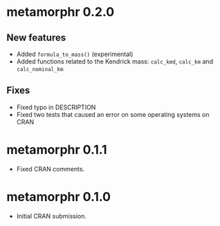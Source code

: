 # metamorphr 0.2.0

## New features
* Added `formula_to_mass()` (experimental)
* Added functions related to the Kendrick mass: `calc_kmd`, `calc_km` and `calc_nominal_km`

## Fixes
* Fixed typo in DESCRIPTION
* Fixed two tests that caused an error on some operating systems on CRAN

# metamorphr 0.1.1

* Fixed CRAN comments.

# metamorphr 0.1.0

* Initial CRAN submission.

